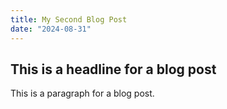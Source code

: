 ```yaml
---
title: My Second Blog Post
date: "2024-08-31"
---
```


## This is a headline for a blog post

This is a paragraph for a blog post.